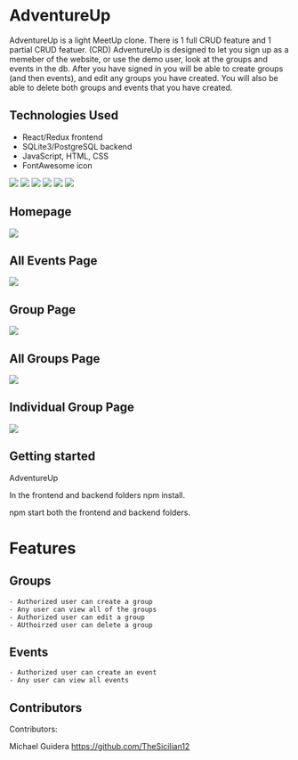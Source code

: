 # AdventureUp
<!-- Intro -->
AdventureUp is a light MeetUp clone. There is 1 full CRUD feature and 1 partial CRUD featuer. (CRD)
AdventureUp is designed to let you sign up as a memeber of the website, or use the demo user, look at the groups and events in the db.
After you have signed in you will be able to create groups (and then events), and edit any groups you have created. You will also be able to delete both groups and events that you have created.

<!-- Technologies -->
## Technologies Used
- React/Redux frontend
- SQLite3/PostgreSQL backend
- JavaScript, HTML, CSS
- FontAwesome icon

<img src="https://img.shields.io/badge/JavaScript-323330?style=for-the-badge&logo=javascript&logoColor=F7DF1E" />
<img src="https://img.shields.io/badge/HTML5-E34F26?style=for-the-badge&logo=html5&logoColor=white" />
<img src="https://img.shields.io/badge/CSS3-1572B6?style=for-the-badge&logo=css3&logoColor=white" />
<img src="https://img.shields.io/badge/React-20232A?style=for-the-badge&logo=react&logoColor=61DAFB" />
<img src="https://img.shields.io/badge/Redux-593D88?style=for-the-badge&logo=redux&logoColor=white" />
<img src="https://img.shields.io/badge/GitHub-100000?style=for-the-badge&logo=github&logoColor=white" />


<!-- Image for project -->
## Homepage
<img src="./shinano_screenshots/adventureUp_homepage.png" />

## All Events Page
<img src="./shinano_screenshots/adventureUp_eventPage.png" />

## Group Page
<img src="./shinano_screenshots/adventureUp_groupPage.png" />

## All Groups Page
<img src="./shinano_screenshots/adventureUp_groupPage.png" />

## Individual Group Page
<img src="./shinano_screenshots/adventureUp_ind_groupPage.png" />

## Getting started
AdventureUp
<!-- instructions on how to launch application locally -->
In the frontend and backend folders npm install.

npm start both the frontend and backend folders.

# Features
## Groups
    - Authorized user can create a group
    - Any user can view all of the groups
    - Authorized user can edit a group
    - AUthoirzed user can delete a group

## Events
    - Authorized user can create an event
    - Any user can view all events




## Contributors

Contributors:

Michael Guidera https://github.com/TheSicilian12
